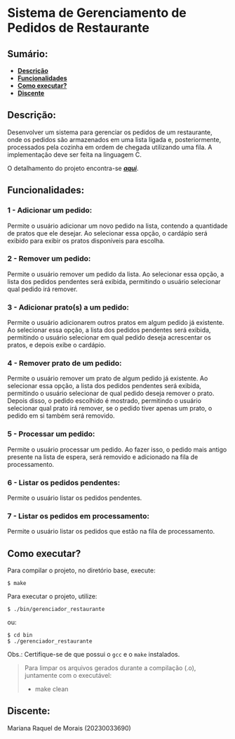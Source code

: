 # Sistema de Gerenciamento de Pedidos de Restaurante

## Sumário:
* **[Descrição](#descrição)**
* **[Funcionalidades](#funcionalidades)**
* **[Como executar?](#como-executar)**
* **[Discente](#discente)**

## Descrição:
Desenvolver um sistema para gerenciar os pedidos de um restaurante, onde os pedidos são armazenados em uma lista ligada e, posteriormente, processados pela cozinha em ordem de chegada utilizando uma fila. A implementação deve ser feita na linguagem C.

O detalhamento do projeto encontra-se __*[aqui](./docs/projeto_1.pdf)*__.

## Funcionalidades:

### 1 - Adicionar um pedido:
Permite o usuário adicionar um novo pedido na lista, contendo a quantidade de pratos que ele desejar. Ao selecionar essa opção, o cardápio será exibido para exibir os pratos disponíveis para escolha.

### 2 - Remover um pedido:
Permite o usuário remover um pedido da lista. Ao selecionar essa opção, a lista dos pedidos pendentes será exibida, permitindo o usuário selecionar qual pedido irá remover.

### 3 - Adicionar prato(s) a um pedido:
Permite o usuário adicionarem outros pratos em algum pedido já existente. Ao selecionar essa opção, a lista dos pedidos pendentes será exibida, permitindo o usuário selecionar em qual pedido deseja acrescentar os pratos, e depois exibe o cardápio.

### 4 - Remover prato de um pedido:
Permite o usuário remover um prato de algum pedido já existente. Ao selecionar essa opção, a lista dos pedidos pendentes será exibida, permitindo o usuário selecionar de qual pedido deseja remover o prato. Depois disso, o pedido escolhido é mostrado, permitindo o usuário selecionar qual prato irá remover, se o pedido tiver apenas um prato, o pedido em si também será removido.

### 5 - Processar um pedido:
Permite o usuário processar um pedido. Ao fazer isso, o pedido mais antigo presente na lista de espera, será removido e adicionado na fila de processamento.

### 6 - Listar os pedidos pendentes:
Permite o usuário listar os pedidos pendentes.

### 7 - Listar os pedidos em processamento:
Permite o usuário listar os pedidos que estão na fila de processamento.


## Como executar?
Para compilar o projeto, no diretório base, execute:

``` 
$ make 
```
Para executar o projeto, utilize:
```
$ ./bin/gerenciador_restaurante
```
ou:
```
$ cd bin
$ ./gerenciador_restaurante
```
Obs.: Certifique-se de que possui o `gcc` e o `make` instalados.

> Para limpar os arquivos gerados durante a compilação (.o), juntamente com o executável:
> * make clean

## Discente:
Mariana Raquel de Morais (20230033690)